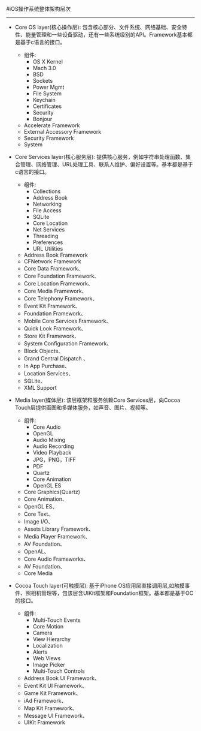 #iOS操作系统整体架构层次

***

- Core OS layer(核心操作层): 包含核心部分、文件系统、网络基础、安全特性、能量管理和一些设备驱动，还有一些系统级别的API。Framework基本都是基于c语言的接口。
	- 组件: 
		- OS X Kernel    
		- Mach 3.0   
		- BSD
	    - Sockets    
	    - Power Mgmt 
	    - File System
	 	- Keychain   
	 	- Certificates  
	 	- Security
	 	- Bonjour
 	- Accelerate Framework
 	- External Accessory Framework
 	- Security Framework
 	- System

- Core Services layer(核心服务层): 提供核心服务，例如字符串处理函数、集合管理、网络管理、URL处理工具、联系人维护、偏好设置等。基本都是基于c语言的接口。
	- 组件:
		- Collections   
		- Address Book 
		- Networking
    	- File Access    
     	- SQLite    
      	- Core Location
 		- Net Services  
      	- Threading    
      	- Preferences
    	- URL Utilities
	- Address Book Framework
	- CFNetwork Framework
	- Core Data Framework、
	- Core Foundation Framework、
	- Core Location Framework、
	- Core Media Framework、
	- Core Telephony Framework、
	- Event Kit Framework、
	- Foundation Framework、
	- Mobile Core Services Framework、
	- Quick Look Framework、
	- Store Kit Framework、
	- System Configuration Framework、
	- Block Objects、
	- Grand Central Dispatch  、
	- In App Purchase、
	- Location Services、
	- SQLite、
	- XML Support
- Media layer(媒体层): 该层框架和服务依赖Core Services层，向Cocoa Touch层提供画图和多媒体服务，如声音、图片、视频等。
	- 组件:
		- Core Audio   
		- OpenGL    
		- Audio Mixing
    	- Audio Recording 
      	- Video Playback 
        - JPG，PNG，TIFF
    	- PDF   
     	- Quartz   
       	- Core Animation
    	- OpenGL ES
	- Core Graphics(Quartz)
	- Core Animation、
	- OpenGL ES、
	- Core Text、
	- Image I/O、
	- Assets Library Framework、
	- Media Player Framework、
	- AV Foundation、
	- OpenAL、
	- Core Audio Frameworks、
	- AV Foundation、
	- Core Media
- Cocoa Touch layer(可触摸层): 基于iPhone OS应用层直接调用层,如触摸事件、照相机管理等，包该层含UIKit框架和Foundation框架。基本都是基于OC的接口。
	- 组件:
		- Multi-Touch Events 
		- Core Motion  
		- Camera
    	- View Hierarchy 
      	- Localization 
        - Alerts
    	- Web Views   
      	- Image Picker  
       	- Multi-Touch Controls
	- Address Book UI Framework、
	- Event Kit UI Framework、
	- Game Kit Framework、
	- iAd Framework、
	- Map Kit Framework、
	- Message UI Framework、
	- UIKit Framework